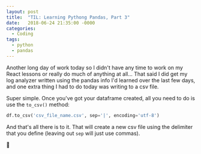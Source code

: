 ```yaml
---
layout: post
title:  "TIL: Learning Pythong Pandas, Part 3"
date:   2018-06-24 21:35:00 -0000
categories:
  - Coding
tags:
  - python
  - pandas
---
```

Another long day of work today so I didn't have any time to work on my React lessons or really do much of anything at all... That said I did get my log analyzer written using the pandas info I'd learned over the last few days, and one extra thing I had to do today was writing to a csv file.

Super simple. Once you've got your dataframe created, all you need to do is use the `to_csv()` method:

```py
df.to_csv('csv_file_name.csv', sep='|', encoding='utf-8')
```

And that's all there is to it. That will create a new csv file using the delimiter that you define (leaving out `sep` will just use commas).

💚
